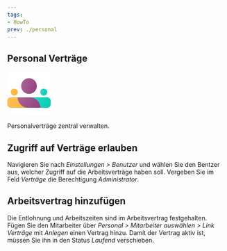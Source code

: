 ```yaml
---
tags:
- HowTo
prev: ./personal
---
```

## Personal Verträge
![icons_odoo_hr](assets/icons_odoo_hr.png)

Personalverträge zentral verwalten.

## Zugriff auf Verträge erlauben

Navigieren Sie nach *Einstellungen > Benutzer* und wählen Sie den Bentzer aus, welcher Zugriff auf die Arbeitsverträge haben soll. Vergeben Sie im Feld *Verträge* die Berechtigung *Administrator*.

## Arbeitsvertrag hinzufügen

Die Entlohnung und Arbeitszeiten sind im Arbeitsvertrag festgehalten. Fügen Sie den Mitarbeiter über *Personal > Mitarbeiter auswählen > Link Verträge* mit *Anlegen* einen Vertrag hinzu. Damit der Vertrag aktiv ist, müssen Sie ihn in den Status *Laufend* verschieben.
